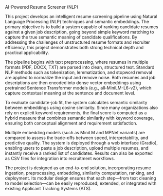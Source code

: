 AI-Powered Resume Screener (NLP)

This project develops an intelligent resume screening pipeline using Natural Language Processing (NLP) techniques and semantic embeddings. The primary objective is to build a system capable of ranking candidate resumes against a given job description, going beyond simple keyword matching to capture the true semantic meaning of candidate qualifications. By addressing the challenges of unstructured resume formats and recruiter efficiency, this project demonstrates both strong technical depth and practical applicability.

The pipeline begins with text preprocessing, where resumes in multiple formats (PDF, DOCX, TXT) are parsed into clean, structured text. Standard NLP methods such as tokenization, lemmatization, and stopword removal are applied to normalize the input and remove noise. Both resumes and job descriptions are then encoded into dense vector embeddings using pretrained Sentence Transformer models (e.g., all-MiniLM-L6-v2), which capture contextual meaning at the sentence and document level.

To evaluate candidate-job fit, the system calculates semantic similarity between embeddings using cosine similarity. Since many organizations also rely on explicit keyword requirements, the final score is computed as a hybrid measure that combines semantic similarity with keyword coverage, ensuring both conceptual alignment and requirement satisfaction.

Multiple embedding models (such as MiniLM and MPNet variants) are compared to assess the trade-offs between speed, interpretability, and predictive quality. The system is deployed through a web interface (Gradio), enabling users to paste a job description, upload multiple resumes, and instantly receive a ranked list of candidates. Results can also be exported as CSV files for integration into recruitment workflows.

The project is designed as an end-to-end solution, incorporating resume ingestion, preprocessing, embedding, similarity computation, ranking, and deployment. Its modular design ensures that each step—from text cleaning to model selection—can be easily reproduced, extended, or integrated with existing Applicant Tracking Systems (ATS).
